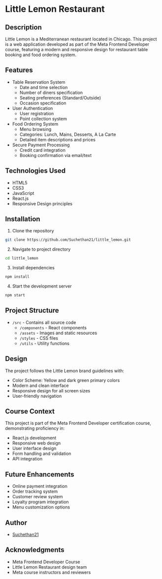 # Little Lemon Restaurant

## Description
Little Lemon is a Mediterranean restaurant located in Chicago. This project is a web application developed as part of the Meta Frontend Developer course, featuring a modern and responsive design for restaurant table booking and food ordering system.

## Features
- Table Reservation System
  - Date and time selection
  - Number of diners specification
  - Seating preferences (Standard/Outside)
  - Occasion specification
- User Authentication
  - User registration
  - Point collection system
- Food Ordering System
  - Menu browsing
  - Categories: Lunch, Mains, Desserts, A La Carte
  - Detailed item descriptions and prices
- Secure Payment Processing
  - Credit card integration
  - Booking confirmation via email/text

## Technologies Used
- HTML5
- CSS3
- JavaScript
- React.js
- Responsive Design principles

## Installation
1. Clone the repository
```bash
git clone https://github.com/Suchethan21/little_lemon.git
```
2. Navigate to project directory
```bash
cd little_lemon
```
3. Install dependencies
```bash
npm install
```
4. Start the development server
```bash
npm start
```

## Project Structure
- `/src` - Contains all source code
  - `/components` - React components
  - `/assets` - Images and static resources
  - `/styles` - CSS files
  - `/utils` - Utility functions

## Design
The project follows the Little Lemon brand guidelines with:
- Color Scheme: Yellow and dark green primary colors
- Modern and clean interface
- Responsive design for all screen sizes
- User-friendly navigation

## Course Context
This project is part of the Meta Frontend Developer certification course, demonstrating proficiency in:
- React.js development
- Responsive web design
- User interface design
- Form handling and validation
- API integration

## Future Enhancements
- Online payment integration
- Order tracking system
- Customer review system
- Loyalty program integration
- Menu customization options

## Author
- [Suchethan21](https://github.com/Suchethan21)

## Acknowledgments
- Meta Frontend Developer Course
- Little Lemon Restaurant design team
- Meta course instructors and reviewers
